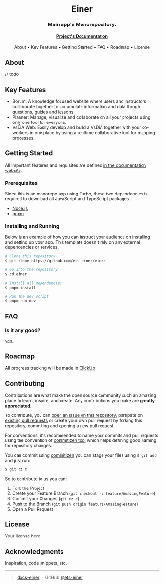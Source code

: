 <h1 align="center">
  <!-- <br> -->
  <!-- [Project's Logo] -->
  <br>
  Einer
  <br>
</h1>

<h3 align="center">Main app's Monorepository.</h3>

<h4 align="center">
  <a href="https://docs-einer.vercel.app/pt/bem-vindo">Project's Documentation</a>
</h4>

<!-- <p align="center">
  [Project's badges]
  Add badges of CI/CD or something idk
</p> -->

<p align="center">
  <a href="#about">About</a> •
  <a href="#key-features">Key Features</a> •
  <a href="#getting-started">Getting Started</a> •
  <a href="#faq">FAQ</a> •
  <a href="#roadmap">Roadmap</a> •
  <a href="#license">License</a>
</p>

<!-- ![screenshot](screenshots/1.jpg) any screenshot of each plataform is welcome here -->

## About

// todo

## Key Features

- Borum: A knowledge focused website where users and instructors collaborate together to accumulate information and data throgh questions, guides and lessons.
- Planner: Manage, visualize and collaborate on all your projects using only one tool for everyone.
- VsDiA Web: Easily develop and build a VsDiA together with your co-workers in one place by using a realtime collaborative tool for mapping processes.

## Getting Started

All important features and requisites are defined [in the documentation website](https://docs-einer.vercel.app/pt/bem-vindo).

### Prerequisites

Since this is an monorepo app using Turbo, these two dependencies is required to download all JavaScript and TypeScript packages.

- [Node.js](https://nodejs.org/en/)
- [pnpm](https://pnpm.io/)

### Installing and Running

Below is an example of how you can instruct your audience on installing and setting up your app. This template doesn't rely on any external dependencies or services.

```bash
# Clone this repository
$ git clone https://github.com/ets-einer/einer

# Go into the repository
$ cd einer

# Install all dependencies
$ pnpm install

# Run the dev script
$ pnpm run dev
```

## FAQ

### Is it any good?

[yes.](https://news.ycombinator.com/item?id=3067434)

## Roadmap

All progress tracking will be made in [ClickUp](https://clickup.com/)

## Contributing

Contributions are what make the open source community such an amazing place to learn, inspire, and create. Any contributions you make are **greatly appreciated**.

To contribute, you can [open an issue on this repository](https://github.com/ets-einer/einer/issues), partipate on [existing pull requests](https://github.com/ets-einer/einer/pulls) or create your own pull request by forking this repository, commiting and opening a new pull request.

For conventions, it's recommended to name your commits and pull requests using the convention of [commitizen tool](http://commitizen.github.io/cz-cli/) which helps defining good naming for repository changes.

You can commit using [commitizen](http://commitizen.github.io/cz-cli/) you can stage your files using `$ git add` and just run:

```sh
$ git cz c
```

So to contribute to us you can:

1. Fork the Project
2. Create your Feature Branch (`git checkout -b feature/AmazingFeature`)
3. Commit your Changes (`git cz c`)
4. Push to the Branch (`git push origin feature/AmazingFeature`)
5. Open a Pull Request

## License

Your license here.

## Acknowledgments

Inspiration, code snippets, etc.

---

> [docs-einer](https://docs-einer.vercel.app/) &nbsp;&middot;&nbsp;
> GitHub [@ets-einer](https://github.com/ets-einer)

